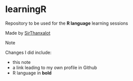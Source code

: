 # learningR
Repository to be used for the **R language** learning sessions

Made by [SirThanxalot](https://github.com/SirThanxalot)

> [!NOTE]
> Changes I did include:
* this note
* a link leading to my own profile in Github
* R language in **bold**
